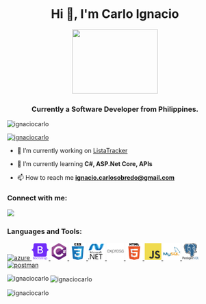 <h1 align="center">Hi 👋, I'm Carlo Ignacio</h1>
<div align="center">
  <img src="https://media1.tenor.com/m/hmDMrE1yMAkAAAAC/when-the-coding-when-the.gif" width="200" height="150" />
</div>
<h3 align="center">Currently a Software Developer from Philippines.</h3>

<p align="left"> <img src="https://komarev.com/ghpvc/?username=ignaciocarlo&label=Profile%20views&color=0e75b6&style=flat" alt="ignaciocarlo" /> </p>

<p align="left"> <a href="https://github.com/ryo-ma/github-profile-trophy"><img src="https://github-profile-trophy.vercel.app/?username=ignaciocarlo" alt="ignaciocarlo" /></a> </p>

- 🔭 I’m currently working on [ListaTracker](https://github.com/ignaciocarlo/ListaTracker)

- 🌱 I’m currently learning **C#, ASP.Net Core, APIs**

- 📫 How to reach me **ignacio.carlosobredo@gmail.com**

<h3 align="left">Connect with me:</h3>
<a href="https://www.linkedin.com/in/carlo-ignacio-199b73234/"><img src="https://static.vecteezy.com/system/resources/previews/018/930/587/original/linkedin-logo-linkedin-icon-transparent-free-png.png" with="150" height="150"></a>
<p align="left">
</p>

<h3 align="left">Languages and Tools:</h3>
<p align="left"> <a href="https://azure.microsoft.com/en-in/" target="_blank" rel="noreferrer"> <img src="https://www.vectorlogo.zone/logos/microsoft_azure/microsoft_azure-icon.svg" alt="azure" width="40" height="40"/> </a> <a href="https://getbootstrap.com" target="_blank" rel="noreferrer"> <img src="https://raw.githubusercontent.com/devicons/devicon/master/icons/bootstrap/bootstrap-plain-wordmark.svg" alt="bootstrap" width="40" height="40"/> </a> <a href="https://www.w3schools.com/cs/" target="_blank" rel="noreferrer"> <img src="https://raw.githubusercontent.com/devicons/devicon/master/icons/csharp/csharp-original.svg" alt="csharp" width="40" height="40"/> </a> <a href="https://www.w3schools.com/css/" target="_blank" rel="noreferrer"> <img src="https://raw.githubusercontent.com/devicons/devicon/master/icons/css3/css3-original-wordmark.svg" alt="css3" width="40" height="40"/> </a> <a href="https://dotnet.microsoft.com/" target="_blank" rel="noreferrer"> <img src="https://raw.githubusercontent.com/devicons/devicon/master/icons/dot-net/dot-net-original-wordmark.svg" alt="dotnet" width="40" height="40"/> </a> <a href="https://expressjs.com" target="_blank" rel="noreferrer"> <img src="https://raw.githubusercontent.com/devicons/devicon/master/icons/express/express-original-wordmark.svg" alt="express" width="40" height="40"/> </a> <a href="https://www.w3.org/html/" target="_blank" rel="noreferrer"> <img src="https://raw.githubusercontent.com/devicons/devicon/master/icons/html5/html5-original-wordmark.svg" alt="html5" width="40" height="40"/> </a> <a href="https://developer.mozilla.org/en-US/docs/Web/JavaScript" target="_blank" rel="noreferrer"> <img src="https://raw.githubusercontent.com/devicons/devicon/master/icons/javascript/javascript-original.svg" alt="javascript" width="40" height="40"/> </a> <a href="https://www.mysql.com/" target="_blank" rel="noreferrer"> <img src="https://raw.githubusercontent.com/devicons/devicon/master/icons/mysql/mysql-original-wordmark.svg" alt="mysql" width="40" height="40"/> </a> <a href="https://www.postgresql.org" target="_blank" rel="noreferrer"> <img src="https://raw.githubusercontent.com/devicons/devicon/master/icons/postgresql/postgresql-original-wordmark.svg" alt="postgresql" width="40" height="40"/> </a> <a href="https://postman.com" target="_blank" rel="noreferrer"> <img src="https://www.vectorlogo.zone/logos/getpostman/getpostman-icon.svg" alt="postman" width="40" height="40"/> </a> </p>

<p><img align="left" src="https://github-readme-stats.vercel.app/api/top-langs?username=ignaciocarlo&show_icons=true&locale=en&layout=compact" alt="ignaciocarlo" /></p>

<p>&nbsp;<img align="center" src="https://github-readme-stats.vercel.app/api?username=ignaciocarlo&show_icons=true&locale=en" alt="ignaciocarlo" /></p>

<p><img align="center" src="https://github-readme-streak-stats.herokuapp.com/?user=ignaciocarlo&" alt="ignaciocarlo" /></p>
